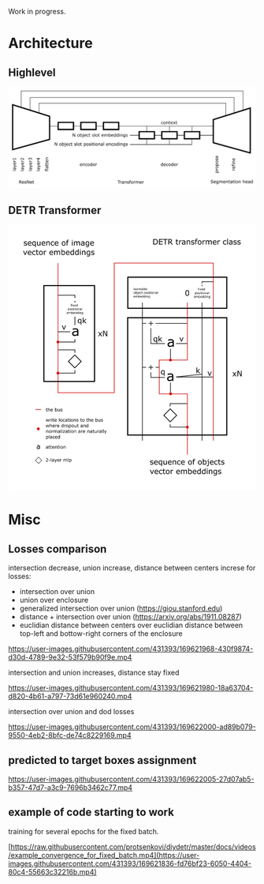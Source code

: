 Work in progress.

# Architecture

## Highlevel

![high level architecture](docs/images/high_level_architecture.png)

## DETR Transformer 

![detr transformer architecture](docs/images/detr_transformer_architecture.jpeg)

# Misc

## Losses comparison

intersection decrease, union increase, distance between centers increse for losses:
- intersection over union
- union over enclosure
- generalized intersection over union (https://giou.stanford.edu)
- distance + intersection over union (https://arxiv.org/abs/1911.08287)
- euclidian distance between centers over euclidian distance between top-left and bottow-right corners of the enclosure

https://user-images.githubusercontent.com/431393/169621968-430f9874-d30d-4789-9e32-53f579b90f9e.mp4

intersection and union increases, distance stay fixed

https://user-images.githubusercontent.com/431393/169621980-18a63704-d820-4b61-a797-73d61e960240.mp4


intersection over union and dod losses

https://user-images.githubusercontent.com/431393/169622000-ad89b079-9550-4eb2-8bfc-de74c8229169.mp4


## predicted to target boxes assignment 

https://user-images.githubusercontent.com/431393/169622005-27d07ab5-b357-47d7-a3c9-7696b3462c77.mp4


## example of code starting to work

training for several epochs for the fixed batch.

[https://raw.githubusercontent.com/protsenkovi/diydetr/master/docs/videos/example_convergence_for_fixed_batch.mp4](https://user-images.githubusercontent.com/431393/169621836-fd76bf23-6050-4404-80c4-55663c32216b.mp4)
